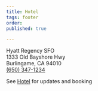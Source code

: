 ```yaml
---
title: Hotel
tags: footer
order: 
published: true

---
```

Hyatt Regency SFO\
1333 Old Bayshore Hwy\
Burlingame, CA 94010\
[(650) 347-1234](tel:6503471234)

See [Hotel](/hotel) for updates and booking